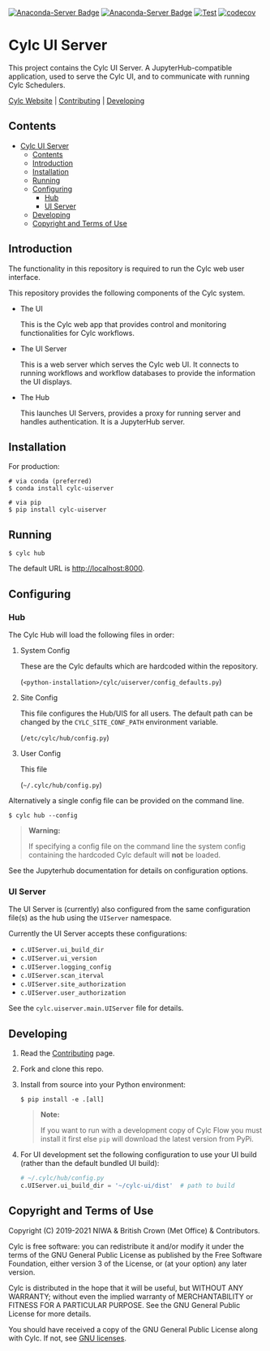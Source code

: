 [![Anaconda-Server Badge](https://anaconda.org/conda-forge/cylc-uiserver/badges/version.svg)](https://anaconda.org/conda-forge/cylc-uiserver)
[![Anaconda-Server Badge](https://anaconda.org/conda-forge/cylc-uiserver/badges/downloads.svg)](https://anaconda.org/conda-forge/cylc-uiserver)
[![Test](https://github.com/cylc/cylc-uiserver/actions/workflows/test.yml/badge.svg?branch=master&event=push)](https://github.com/cylc/cylc-uiserver/actions/workflows/test.yml)
[![codecov](https://codecov.io/gh/cylc/cylc-uiserver/branch/master/graph/badge.svg)](https://codecov.io/gh/cylc/cylc-uiserver)

# Cylc UI Server

This project contains the Cylc UI Server. A JupyterHub-compatible application,
used to serve the Cylc UI, and to communicate with running Cylc Schedulers.

[Cylc Website](https://cylc.org/) |
[Contributing](CONTRIBUTING.md) |
[Developing](DEVELOPING.md)

## Contents

- [Cylc UI Server](#cylc-ui-server)
  - [Contents](#contents)
  - [Introduction](#introduction)
  - [Installation](#installation)
  - [Running](#running)
  - [Configuring](#configuring)
    - [Hub](#hub)
    - [UI Server](#ui-server)
  - [Developing](#developing)
  - [Copyright and Terms of Use](#copyright-and-terms-of-use)

## Introduction

The functionality in this repository is required to run the Cylc web user
interface.

This repository provides the following components of the Cylc system.

* The UI

  This is the Cylc web app that provides control and monitoring functionalities
  for Cylc workflows.

* The UI Server

  This is a web server which serves the Cylc web UI. It connects to running
  workflows and workflow databases to provide the information the UI displays.

* The Hub

  This launches UI Servers, provides a proxy for running server and handles
  authentication. It is a JupyterHub server.

## Installation

For production:

```console
# via conda (preferred)
$ conda install cylc-uiserver

# via pip
$ pip install cylc-uiserver
```

## Running

```console
$ cylc hub
```

The default URL is [http://localhost:8000](http://localhost:8000).

## Configuring

### Hub

The Cylc Hub will load the following files in order:

1) System Config

   These are the Cylc defaults which are hardcoded within the repository.

   (`<python-installation>/cylc/uiserver/config_defaults.py`)

2) Site Config

   This file configures the Hub/UIS for all users. The default path can be
   changed by the ``CYLC_SITE_CONF_PATH`` environment variable.

   (`/etc/cylc/hub/config.py`)

3) User Config

   This file

   (`~/.cylc/hub/config.py`)

Alternatively a single config file can be provided on the command line.

```console
$ cylc hub --config
```

> **Warning:**
>
> If specifying a config file on the command line the system config containing
> the hardcoded Cylc default will **not** be loaded.

See the Jupyterhub documentation for details on configuration options.

### UI Server

The UI Server is (currently) also configured from the same configuration file(s)
as the hub using the
`UIServer` namespace.

Currently the UI Server accepts these configurations:

* `c.UIServer.ui_build_dir`
* `c.UIServer.ui_version`
* `c.UIServer.logging_config`
* `c.UIServer.scan_iterval`
* `c.UIServer.site_authorization`
* `c.UIServer.user_authorization`

See the `cylc.uiserver.main.UIServer` file for details.

## Developing

1) Read the [Contributing](CONTRIBUTING.md) page.

2) Fork and clone this repo.

3) Install from source into your Python environment:

   ```console
   $ pip install -e .[all]
   ```

   > **Note:**
   >
   > If you want to run with a development copy of Cylc Flow you must install
   > it first else `pip` will download the latest version from PyPi.

4) For UI development set the following configuration to use your UI build
   (rather than the default bundled UI build):

   ```python
   # ~/.cylc/hub/config.py
   c.UIServer.ui_build_dir = '~/cylc-ui/dist'  # path to build
   ```

## Copyright and Terms of Use

Copyright (C) 2019-<span actions:bind='current-year'>2021</span> NIWA & British Crown (Met Office) & Contributors.

Cylc is free software: you can redistribute it and/or modify it under the terms
of the GNU General Public License as published by the Free Software Foundation,
either version 3 of the License, or (at your option) any later version.

Cylc is distributed in the hope that it will be useful, but WITHOUT ANY
WARRANTY; without even the implied warranty of MERCHANTABILITY or FITNESS FOR A
PARTICULAR PURPOSE.  See the GNU General Public License for more details.

You should have received a copy of the GNU General Public License along with
Cylc.  If not, see [GNU licenses](http://www.gnu.org/licenses/).
